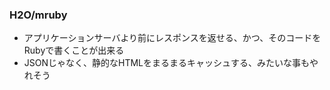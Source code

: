### H2O/mruby

* アプリケーションサーバより前にレスポンスを返せる、かつ、そのコードをRubyで書くことが出来る
* JSONじゃなく、静的なHTMLをまるまるキャッシュする、みたいな事もやれそう
